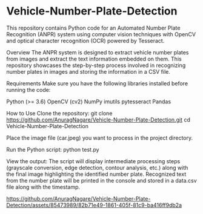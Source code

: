 # Vehicle-Number-Plate-Detection

This repository contains Python code for an Automated Number Plate Recognition (ANPR) system using computer vision techniques with OpenCV and optical character recognition (OCR) powered by Tesseract.

Overview
The ANPR system is designed to extract vehicle number plates from images and extract the text information embedded on them. This repository showcases the step-by-step process involved in recognizing number plates in images and storing the information in a CSV file.

Requirements
Make sure you have the following libraries installed before running the code:

Python (>= 3.6)
OpenCV (cv2)
NumPy
imutils
pytesseract
Pandas

How to Use
Clone the repository:
git clone https://github.com/AnuragNagare/Vehicle-Number-Plate-Detection.git
cd Vehicle-Number-Plate-Detection

Place the image file (car.jpeg) you want to process in the project directory.

Run the Python script:
python test.py

View the output:
The script will display intermediate processing steps (grayscale conversion, edge detection, contour analysis, etc.) along with the final image highlighting the identified number plate.
Recognized text from the number plate will be printed in the console and stored in a data.csv 
file along with the timestamp.


https://github.com/AnuragNagare/Vehicle-Number-Plate-Detection/assets/85473989/82b71e49-1861-405f-81c9-ba416ff9db2a





